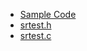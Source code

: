 * [Sample Code](../examples/binary-search)
* [srtest.h](../examples/gcd/srtest.h)
* [srtest.c](../examples/gcd/srtest.c)
